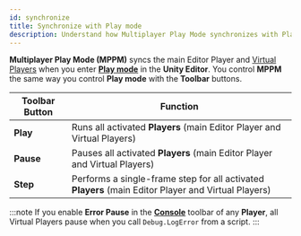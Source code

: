 ```yaml
---
id: synchronize
title: Synchronize with Play mode
description: Understand how Multiplayer Play Mode synchronizes with Play mode for multiplayer testing.
---
```


**Multiplayer Play Mode (MPPM)** syncs the main Editor Player and [Virtual Players](../virtual-players) when you enter [**Play mode**](https://docs.unity3d.com/Manual/GameView.html) in the **Unity Editor**. You control **MPPM** the same way you control **Play mode** with the **Toolbar** buttons.

| Toolbar Button | Function |
| --- | --- |
| **Play** | Runs all activated **Players** (main Editor Player and Virtual Players) |
| **Pause** | Pauses all activated **Players** (main Editor Player and Virtual Players) |
| **Step** | Performs a single-frame step for all activated **Players** (main Editor Player and Virtual Players) |

:::note
If you enable **Error Pause** in the [**Console**](https://docs.unity3d.com/Manual/Console.html) toolbar of any **Player**, all Virtual Players pause when you call `Debug.LogError` from a script.
:::